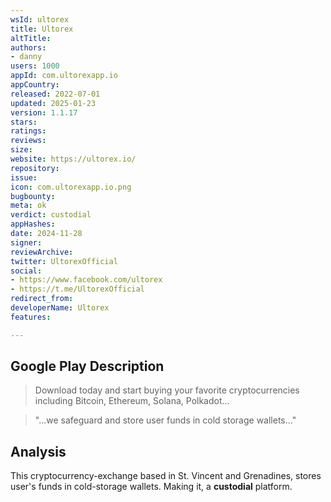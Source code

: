 ```yaml
---
wsId: ultorex
title: Ultorex
altTitle: 
authors:
- danny
users: 1000
appId: com.ultorexapp.io
appCountry: 
released: 2022-07-01
updated: 2025-01-23
version: 1.1.17
stars: 
ratings: 
reviews: 
size: 
website: https://ultorex.io/
repository: 
issue: 
icon: com.ultorexapp.io.png
bugbounty: 
meta: ok
verdict: custodial
appHashes: 
date: 2024-11-28
signer: 
reviewArchive: 
twitter: UltorexOfficial
social:
- https://www.facebook.com/ultorex
- https://t.me/UltorexOfficial
redirect_from: 
developerName: Ultorex
features: 

---
```


## Google Play Description

> Download today and start buying your favorite cryptocurrencies including Bitcoin, Ethereum, Solana, Polkadot... 

> "...we safeguard and store user funds in cold storage wallets..."

## Analysis 

This cryptocurrency-exchange based in St. Vincent and Grenadines, stores user's funds in cold-storage wallets. Making it, a **custodial** platform.
